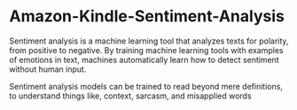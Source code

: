 # Amazon-Kindle-Sentiment-Analysis

Sentiment analysis is a machine learning tool that analyzes texts for polarity, from positive to negative. 
By training machine learning tools with examples of emotions in text, machines automatically learn how to detect sentiment without human input.

Sentiment analysis models can be trained to read beyond mere definitions, to understand things like, context, sarcasm, and misapplied words

